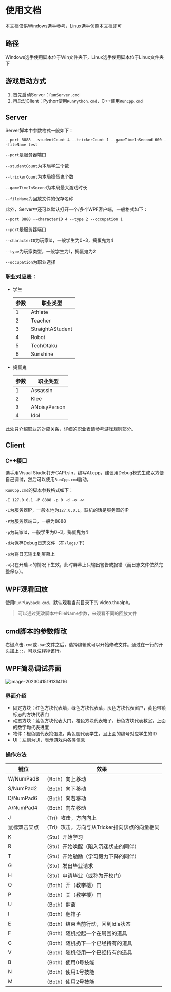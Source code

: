 # 使用文档

本文档仅供Windows选手参考，Linux选手仿照本文档即可

## 路径

Windows选手使用脚本位于Win文件夹下，Linux选手使用脚本位于Linux文件夹下

## 游戏启动方式

1. 首先启动Server：`RunServer.cmd`
2. 再启动Client：Python使用`RunPython.cmd`，C++使用`RunCpp.cmd`

## Server

Server脚本中参数格式一般如下：

```shell
--port 8888 --studentCount 4 --trickerCount 1 --gameTimeInSecond 600 --fileName test
```

`--port`是服务器端口

`--studentCount`为本局学生个数

`--trickerCount`为本局捣蛋鬼个数

`--gameTimeInSecond`为本局最大游戏时长

`--fileName`为回放文件的保存名称

此外，Server中还可以默认打开一个/多个WPF客户端，一般格式如下：

```shell
--port 8888 --characterID 4 --type 2 --occupation 1
```

`--port`是服务器端口

`--characterID`为玩家id，一般学生为0~3，捣蛋鬼为4

`--type`为玩家类型，一般学生为1，捣蛋鬼为2

`--occupation`为职业选择

### 职业对应表：

* 学生

  | 参数 | 职业类型         |
  | ---- | ---------------- |
  | 1    | Athlete          |
  | 2    | Teacher          |
  | 3    | StraightAStudent |
  | 4    | Robot            |
  | 5    | TechOtaku        |
  | 6    | Sunshine         |

* 捣蛋鬼

  | 参数 | 职业类型     |
  | ---- | ------------ |
  | 1    | Assassin     |
  | 2    | Klee         |
  | 3    | ANoisyPerson |
  | 4    | Idol         |

此处只介绍职业的对应关系，详细的职业表请参考游戏规则部分。

## Client

### C++接口

选手用Visual Studio打开CAPI.sln，编写AI.cpp，建议用Debug模式生成以方便自己调试，然后可以使用`RunCpp.cmd`启动。

`RunCpp.cmd`的脚本参数格式如下：

```shell
-I 127.0.0.1 -P 8888 -p 0 -d -o -w
```

`-I`为服务器IP，一般本地为`127.0.0.1`，联机的话是服务器的IP

`-P`为服务器端口，一般为8888

`-p`为玩家id，一般学生为0~3，捣蛋鬼为4

`-d`为保存Debug日志文件（在`/logs/`下）

`-o`为将日志输出到屏幕上

`-w`只在开启`-o`的情况下生效，此时屏幕上只输出警告或报错（而日志文件依然完整保存）。

## WPF观看回放

使用`RunPlayback.cmd`，默认观看当前目录下的 video.thuaipb。

> 可以通过更改脚本中FileName参数，来观看不同的回放文件  

## cmd脚本的参数修改

右键点击`.cmd`或`.bat`文件之后，选择编辑就可以开始修改文件。通过在一行的开头加上`::`，可以注释掉该行。

## WPF简易调试界面

![image-20230415191314116](src/WPF_Image.png)

### 界面介绍

* 固定方块：红色方块代表墙，绿色方块代表草，灰色方块代表窗户，黄色带锁标志的方块代表门
* 动态方块：蓝色方块代表大门，橙色方块代表箱子，粉色方块代表教室，上面的数字均代表进度
* 物件：橙色圆代表捣蛋鬼，紫色圆代表学生，且上面的编号对应学生的ID
* UI：左侧为UI，表示游戏内各类信息

### 操作方法

| 键位         | 效果                                           |
| ------------ | ---------------------------------------------- |
| W/NumPad8    | （Both）向上移动                               |
| S/NumPad2    | （Both）向下移动                               |
| D/NumPad6    | （Both）向右移动                               |
| A/NumPad4    | （Both）向左移动                               |
| J            | （Tri）攻击，方向向上                          |
| 鼠标双击某点 | （Tri）攻击，方向与从Tricker指向该点的向量相同 |
| K            | （Stu）开始学习                                |
| R            | （Stu）开始唤醒（陷入沉迷状态的同伴）          |
| T            | （Stu）开始勉励（学习毅力下降的同伴）          |
| G            | （Stu）发出毕业请求                            |
| H            | （Stu）申请毕业（或称为开校门）                |
| O            | （Both）开（教学楼）门                         |
| P            | （Both）关（教学楼）门                         |
| U            | （Both）翻窗                                   |
| I            | （Both）翻箱子                                 |
| E            | （Both）结束当前行动，回到Idle状态             |
| F            | （Both）随机捡起一个在周围的道具               |
| C            | （Both）随机扔下一个已经持有的道具             |
| V            | （Both）随机使用一个已经持有的道具             |
| B            | （Both）使用0号技能                            |
| N            | （Both）使用1号技能                            |
| M            | （Both）使用2号技能                            |
